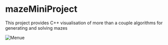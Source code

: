 # mazeMiniProject
This project provides C++ visualisation of more than a couple algorithms for generating and solving mazes

![Menue](https://github.com/Ilya2000Klimov/mazeMiniProject/tree/master/Images/Menue.png)
